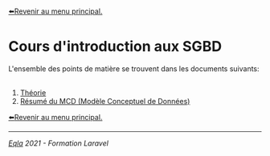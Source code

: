 [:arrow_left:Revenir au menu principal.](../README.md)
<h1>Cours d'introduction aux SGBD</h1>
L'ensemble des points de matière se trouvent dans les documents suivants:<br/><br/>

1. [Théorie](Théorie.md)
2. [Résumé du MCD (Modèle Conceptuel de Données)](Résumé_MCD.md)

[:arrow_left:Revenir au menu principal.](../README.md)

--- 
_[Eqla](http://www.eqla.be) 2021 - Formation Laravel_